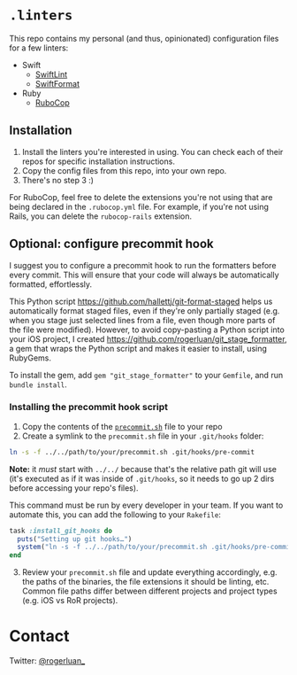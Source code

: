 # `.linters`

This repo contains my personal (and thus, opinionated) configuration files for a few linters:

- Swift
    - [SwiftLint](https://github.com/realm/SwiftLint)
    - [SwiftFormat](https://github.com/nicklockwood/SwiftFormat)
- Ruby
    - [RuboCop](https://github.com/rubocop/rubocop)

## Installation

1. Install the linters you're interested in using. You can check each of their repos for specific installation instructions.
2. Copy the config files from this repo, into your own repo.
3. There's no step 3 :)

For RuboCop, feel free to delete the extensions you're not using that are being declared in the `.rubocop.yml` file. For example, if you're not using Rails, you can delete the `rubocop-rails` extension.

## Optional: configure precommit hook

I suggest you to configure a precommit hook to run the formatters before every commit. This will ensure that your code will always be automatically formatted, effortlessly.

This Python script https://github.com/hallettj/git-format-staged helps us automatically format staged files, even if they're only partially staged (e.g. when you stage just selected lines from a file, even though more parts of the file were modified). However, to avoid copy-pasting a Python script into your iOS project, I created https://github.com/rogerluan/git_stage_formatter, a gem that wraps the Python script and makes it easier to install, using RubyGems.

To install the gem, add `gem "git_stage_formatter"` to your `Gemfile`, and run `bundle install`.

### Installing the precommit hook script

1. Copy the contents of the [`precommit.sh`](/precommit.sh) file to your repo
2. Create a symlink to the `precommit.sh` file in your `.git/hooks` folder:

```sh
ln -s -f ../../path/to/your/precommit.sh .git/hooks/pre-commit
```

**Note:** it _must_ start with `../../` because that's the relative path git will use (it's executed as if it was inside of `.git/hooks`, so it needs to go up 2 dirs before accessing your repo's files).

This command must be run by every developer in your team. If you want to automate this, you can add the following to your `Rakefile`:

```ruby
task :install_git_hooks do
  puts("Setting up git hooks…")
  system("ln -s -f ../../path/to/your/precommit.sh .git/hooks/pre-commit")
end
```

3. Review your `precommit.sh` file and update everything accordingly, e.g. the paths of the binaries, the file extensions it should be linting, etc. Common file paths differ between different projects and project types (e.g. iOS vs RoR projects).

# Contact

Twitter: [@rogerluan_](https://twitter.com/rogerluan_)
